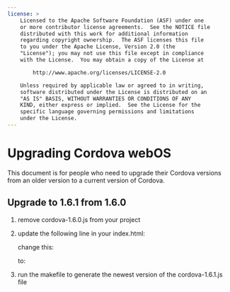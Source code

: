 ```yaml
---
license: >
    Licensed to the Apache Software Foundation (ASF) under one
    or more contributor license agreements.  See the NOTICE file
    distributed with this work for additional information
    regarding copyright ownership.  The ASF licenses this file
    to you under the Apache License, Version 2.0 (the
    "License"); you may not use this file except in compliance
    with the License.  You may obtain a copy of the License at

        http://www.apache.org/licenses/LICENSE-2.0

    Unless required by applicable law or agreed to in writing,
    software distributed under the License is distributed on an
    "AS IS" BASIS, WITHOUT WARRANTIES OR CONDITIONS OF ANY
    KIND, either express or implied.  See the License for the
    specific language governing permissions and limitations
    under the License.
---
```


Upgrading Cordova webOS
=======================

This document is for people who need to upgrade their Cordova versions from an older version to a current version of Cordova.

## Upgrade to 1.6.1 from 1.6.0 ##

1. remove cordova-1.6.0.js from your project

2. update the following line in your index.html:

    change this:
    <script type="text/javascript" src="cordova-1.6.0.js"></script> 
    
    to:
    <script type="text/javascript" src="cordova-1.6.1.js"></script> 

3. run the makefile to generate the newest version of the cordova-1.6.1.js file